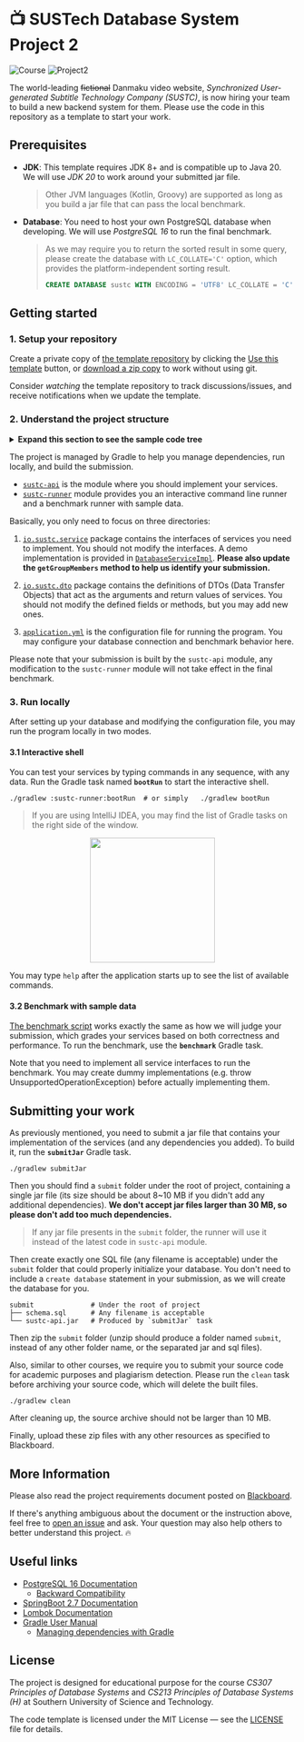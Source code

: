 # 📺 SUSTech Database System Project 2

![Course](https://img.shields.io/badge/sustech-cs307%2F213-blue)
![Project2](https://img.shields.io/badge/23_fall-project_2-green)

The world-leading ~~fictional~~ Danmaku video website, _Synchronized User-generated Subtitle Technology Company
(SUSTC)_, is now hiring your team to build a new backend system for them. Please use the code in this repository as a
template to start your work.

## Prerequisites

- **JDK**: This template requires JDK 8+ and is compatible up to Java 20. We will use _JDK 20_ to work around your
  submitted jar file.

  > Other JVM languages (Kotlin, Groovy) are supported as long as you build a jar file that can pass the local
  benchmark.

- **Database**: You need to host your own PostgreSQL database when developing. We will use _PostgreSQL 16_ to run
  the final benchmark.

  > As we may require you to return the sorted result in some query, please create the database with `LC_COLLATE='C'`
  option, which provides the platform-independent sorting result.
  > ```sql
  > CREATE DATABASE sustc WITH ENCODING = 'UTF8' LC_COLLATE = 'C' TEMPLATE = template0;
  >```

## Getting started

### 1. Setup your repository

Create a private copy of [the template repository](https://github.com/hezean/sustc) by clicking
the [Use this template](https://github.com/hezean/sustc/generate) button,
or [download a zip copy](https://github.com/hezean/sustc/archive/refs/heads/main.zip) to work without using git.

Consider _watching_ the template repository to track discussions/issues,
and receive notifications when we update the template.

### 2. Understand the project structure

<details>
<summary><b>Expand this section to see the sample code tree</b></summary>
<pre>
.
├── sustc-api                                              # You should work around this directory
│   ├── build.gradle.kts                                   # You may add any utility libraries here
│   └── src/main/java
│                └── io.sustc
│                    ├── dto                               # The passed arguments and return values of services are defined as DTO (Data Transfer Object)
│                    │   └... User.java                    # You should not modify the defined fields or methods, but you may add new ones
│                    ├── exceptions                        # You should throw correct exceptions as instructed in JavaDoc
│                    │   └... EntityNotFoundException.java
│                    └── service                           # The interfaces of services are defined here
│                        ├... DatabaseService.java
│                        └── impl                          # We suggest you to place your implementation here. Actually, any package is OK, as long as annotating the class as `@Service`
│                            └... DatabaseServiceImpl.java
└── sustc-runner                                           # We've provided you an interactive command line runner, a benchmark runner with sample data, and unit tests
    ├── compose.yml                                        # You may optionally use a container-based database to prevent polluting your local database
    ├── data                                               # Contains records to import and test cases
    └── src/main
            ├── java
            │   └── io.sustc
            │       └── command                            # You may call the services here, type `help` in shell to list all commands
            │           └... UserCommand.java
            └── resources
                └── application.yml                        # Configure your database connection and benchmark behavior here
</pre>

You don't need to care about the unlisted files and directories.
</details>

The project is managed by Gradle to help you manage dependencies, run locally, and build the submission.

- [`sustc-api`](sustc-api) is the module where you should implement your services.
- [`sustc-runner`](sustc-runner) module provides you an interactive command line runner and a benchmark runner with sample data.

Basically, you only need to focus on three directories:

1. [`io.sustc.service`](sustc-api/src/main/java/io/sustc/service) package contains the interfaces of services you
   need to implement. You
   should not modify the interfaces. A demo implementation is provided in
   [`DatabaseServiceImpl`](sustc-api/src/main/java/io/sustc/service/impl/DatabaseServiceImpl.java).
   **Please also update the `getGroupMembers` method to help us identify your submission.**

2. [`io.sustc.dto`](sustc-api/src/main/java/io/sustc/dto) package contains the definitions of DTOs (Data Transfer
   Objects) that act as the arguments and return values of services. You should not modify the defined fields or
   methods, but you may add new ones.

3. [`application.yml`](sustc-runner/src/main/resources/application.yml) is the configuration file for running the
   program. You may configure your database connection and benchmark behavior here.

Please note that your submission is built by the `sustc-api` module, any modification to the `sustc-runner` module will
not take effect in the final benchmark.

### 3. Run locally

After setting up your database and modifying the configuration file, you may run the program locally in two modes.

#### 3.1 Interactive shell

You can test your services by typing commands in any sequence, with any data. Run the Gradle task named **`bootRun`**
to start the interactive shell.

```shell
./gradlew :sustc-runner:bootRun  # or simply   ./gradlew bootRun
```

> If you are using IntelliJ IDEA, you may find the list of Gradle tasks on the right side of the window.
<p align="center"><img src=".github/assets/idea-gradle.png" style="width:220px"></p>

You may type `help` after the application starts up to see the list of available commands.

#### 3.2 Benchmark with sample data

[The benchmark script](sustc-runner/src/main/java/io/sustc/benchmark/BenchmarkRunner.java) works exactly the same as how
we will judge your submission, which grades your services based on both correctness and performance.
To run the benchmark, use the **`benchmark`** Gradle task.

Note that you need to implement all service interfaces to run the benchmark.
You may create dummy implementations (e.g. throw UnsupportedOperationException) before actually implementing them.

## Submitting your work

As previously mentioned, you need to submit a jar file that contains your implementation of the services
(and any dependencies you added). To build it, run the **`submitJar`** Gradle task.

```shell
./gradlew submitJar
```

Then you should find a `submit` folder under the root of project, containing a single jar file
(its size should be about 8~10 MB if you didn't add any additional dependencies).
**We don't accept jar files larger than 30 MB, so please don't add too much dependencies.**

> If any jar file presents in the `submit` folder, the runner will use it
> instead of the latest code in `sustc-api` module.

Then create exactly one SQL file (any filename is acceptable) under the `submit` folder
that could properly initialize your database.
You don't need to include a `create database` statement in your submission, as we will create the database for you.

```text
submit              # Under the root of project
├── schema.sql      # Any filename is acceptable
└── sustc-api.jar   # Produced by `submitJar` task
```

Then zip the `submit` folder (unzip should produce a folder named `submit`, instead of any other folder name, or the
separated jar and sql files).

Also, similar to other courses, we require you to submit your source code for academic purposes and plagiarism
detection. Please run the `clean` task before archiving your source code, which will delete the built files.

```shell
./gradlew clean
```

After cleaning up, the source archive should not be larger than 10 MB.

Finally, upload these zip files with any other resources as specified to Blackboard.

## More Information

Please also read the project requirements document posted on [Blackboard](https://bb.sustech.edu.cn).

If there's anything ambiguous about the document or the instruction above,
feel free to [open an issue](https://github.com/hezean/sustc/issues/new) and ask.
Your question may also help others to better understand this project. 🔥

## Useful links

- [PostgreSQL 16 Documentation](https://www.postgresql.org/docs/16/index.html)
    - [Backward Compatibility](https://www.postgresql.org/docs/16/runtime-config-compatible.html)
- [SpringBoot 2.7 Documentation](https://docs.spring.io/spring-boot/docs/2.7.16/reference/htmlsingle/)
- [Lombok Documentation](https://projectlombok.org/features/)
- [Gradle User Manual](https://docs.gradle.org/8.3/userguide/userguide.html)
    - [Managing dependencies with Gradle](https://www.baeldung.com/gradle#plugins)

## License

The project is designed for educational purpose for the course _CS307 Principles of Database Systems_ and
_CS213 Principles of Database Systems (H)_ at Southern University of Science and Technology.

The code template is licensed under the MIT License — see the [LICENSE](LICENSE) file for details.
